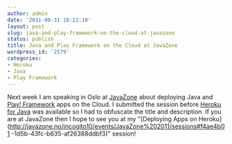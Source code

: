 ```yaml
---
author: admin
date: '2011-08-31 18:22:10'
layout: post
slug: java-and-play-framework-on-the-cloud-at-javazone
status: publish
title: Java and Play Framework on the Cloud at JavaZone
wordpress_id: '2579'
categories:
- Heroku
- Java
- Play Framework
---
```


Next week I am speaking in Oslo at [JavaZone](http://jz11.java.no/) about
deploying Java and [Play! Framework](http://www.playframework.org) apps on the
Cloud. I submitted the session before [Heroku for
Java](http://www.jamesward.com/2011/08/25/heroku-adds-java-support) was
available so I had to obfuscate the title and description. If you are at
JavaZone then I hope to see you at my "[Deploying Apps on
Heroku](http://javazone.no/incogito10/events/JavaZone%202011/sessions#f4ae4b01
-1d5b-43fc-b635-af26388ddbf3)" session!

